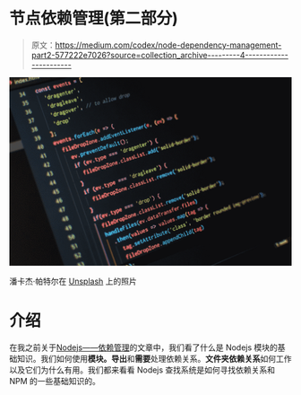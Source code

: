 # 节点依赖管理(第二部分)

> 原文：<https://medium.com/codex/node-dependency-management-part2-577222e7026?source=collection_archive---------4----------------------->

![](img/2aeee3892709a24ca282a211682225d4.png)

潘卡杰·帕特尔在 [Unsplash](https://unsplash.com?utm_source=medium&utm_medium=referral) 上的照片

# 介绍

在我之前关于[Nodejs——依赖管理](/codex/nodejs-dependency-management-d0e84fa595c0)的文章中，我们看了什么是 Nodejs 模块的基础知识。我们如何使用**模块。导出**和**需要**处理依赖关系。**文件夹依赖关系**如何工作以及它们为什么有用。我们都来看看 Nodejs 查找系统是如何寻找依赖关系和 NPM 的一些基础知识的。